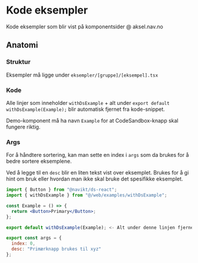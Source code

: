 # Kode eksempler

Kode eksempler som blir vist på komponentsider @ aksel.nav.no

## Anatomi

### Struktur

Eksempler må ligge under `eksempler/[gruppe]/[eksempel].tsx`

### Kode

Alle linjer som inneholder `withDsExample` + alt under `export default withDsExample(Example);` blir automatisk fjernet fra kode-snippet.

Demo-komponent må ha navn `Example` for at CodeSandbox-knapp skal fungere riktig.

### Args

For å håndtere sortering, kan man sette en index i `args` som da brukes for å bedre sortere eksemplene.

Ved å legge til en `desc` blir en liten tekst vist over eksemplet. Brukes for å gi hint om bruk eller hvordan man ikke skal bruke det spesifikke eksemplet.

```jsx
import { Button } from "@navikt/ds-react";
import { withDsExample } from "@/web/examples/withDsExample";

const Example = () => {
  return <Button>Primary</Button>;
};

export default withDsExample(Example); <- Alt under denne linjen fjernes fra vist kode

export const args = {
  index: 0,
  desc: "Primærknapp brukes til xyz"
};
```
